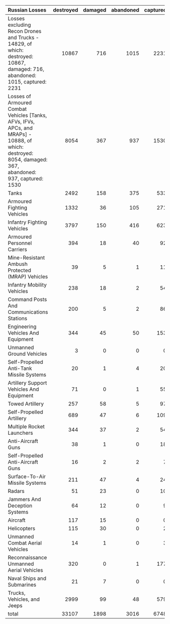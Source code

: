 | Russian Losses                                                                                                                                           |   destroyed |   damaged |   abandoned |   captured |   total |
|:---------------------------------------------------------------------------------------------------------------------------------------------------------|------------:|----------:|------------:|-----------:|--------:|
| Losses excluding Recon Drones and Trucks - 14829, of which: destroyed: 10867, damaged: 716, abandoned: 1015, captured: 2231                              |       10867 |       716 |        1015 |       2231 |   14829 |
| Losses of Armoured Combat Vehicles [Tanks, AFVs, IFVs, APCs, and MRAPs] - 10888, of which: destroyed: 8054, damaged: 367, abandoned: 937, captured: 1530 |        8054 |       367 |         937 |       1530 |   10888 |
| Tanks                                                                                                                                                    |        2492 |       158 |         375 |        533 |    3558 |
| Armoured Fighting Vehicles                                                                                                                               |        1332 |        36 |         105 |        271 |    1744 |
| Infantry Fighting Vehicles                                                                                                                               |        3797 |       150 |         416 |        623 |    4986 |
| Armoured Personnel Carriers                                                                                                                              |         394 |        18 |          40 |         92 |     544 |
| Mine-Resistant Ambush Protected  (MRAP) Vehicles                                                                                                         |          39 |         5 |           1 |         11 |      56 |
| Infantry Mobility Vehicles                                                                                                                               |         238 |        18 |           2 |         54 |     312 |
| Command Posts And Communications Stations                                                                                                                |         200 |         5 |           2 |         86 |     293 |
| Engineering Vehicles And Equipment                                                                                                                       |         344 |        45 |          50 |        153 |     592 |
| Unmanned Ground Vehicles                                                                                                                                 |           3 |         0 |           0 |          0 |       3 |
| Self-Propelled Anti-Tank Missile Systems                                                                                                                 |          20 |         1 |           4 |         20 |      45 |
| Artillery Support Vehicles And Equipment                                                                                                                 |          71 |         0 |           1 |         55 |     127 |
| Towed Artillery                                                                                                                                          |         257 |        58 |           5 |         97 |     417 |
| Self-Propelled Artillery                                                                                                                                 |         689 |        47 |           6 |        109 |     851 |
| Multiple Rocket Launchers                                                                                                                                |         344 |        37 |           2 |         54 |     437 |
| Anti-Aircraft Guns                                                                                                                                       |          38 |         1 |           0 |         18 |      57 |
| Self-Propelled Anti-Aircraft Guns                                                                                                                        |          16 |         2 |           2 |          7 |      27 |
| Surface-To-Air Missile Systems                                                                                                                           |         211 |        47 |           4 |         24 |     286 |
| Radars                                                                                                                                                   |          51 |        23 |           0 |         10 |      84 |
| Jammers And Deception Systems                                                                                                                            |          64 |        12 |           0 |          9 |      85 |
| Aircraft                                                                                                                                                 |         117 |        15 |           0 |          0 |     132 |
| Helicopters                                                                                                                                              |         115 |        30 |           0 |          2 |     147 |
| Unmanned Combat Aerial Vehicles                                                                                                                          |          14 |         1 |           0 |          3 |      18 |
| Reconnaissance Unmanned Aerial Vehicles                                                                                                                  |         320 |         0 |           1 |        177 |     498 |
| Naval Ships and Submarines                                                                                                                               |          21 |         7 |           0 |          0 |      28 |
| Trucks, Vehicles, and Jeeps                                                                                                                              |        2999 |        99 |          48 |        579 |    3725 |
| total                                                                                                                                                    |       33107 |      1898 |        3016 |       6748 |   44769 |